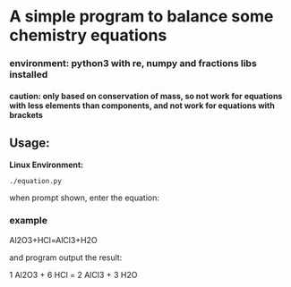 # A simple program to balance some chemistry equations
### environment: python3 with re, numpy and fractions libs installed
#### caution: only based on conservation of mass, so not work for equations with less elements than components, and not work for equations with brackets
## Usage:
**Linux Environment:**
```
./equation.py
```
when prompt shown, enter the equation:
### example
Al2O3+HCl=AlCl3+H2O

and program output the result:

1 Al2O3 + 6 HCl = 2 AlCl3 + 3 H2O
